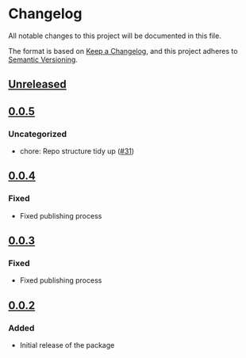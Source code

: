 # Changelog

All notable changes to this project will be documented in this file.

The format is based on [Keep a Changelog](https://keepachangelog.com/en/1.0.0/),
and this project adheres to [Semantic Versioning](https://semver.org/spec/v2.0.0.html).

## [Unreleased]

## [0.0.5]

### Uncategorized

- chore: Repo structure tidy up ([#31](https://github.com/MetaMask/mobile-wallet-protocol/pull/31))

## [0.0.4]

### Fixed

- Fixed publishing process

## [0.0.3]

### Fixed

- Fixed publishing process

## [0.0.2]

### Added

- Initial release of the package

[Unreleased]: https://github.com/MetaMask/mobile-wallet-protocol/compare/@metamask/mobile-wallet-protocol-wallet-client@0.0.5...HEAD
[0.0.5]: https://github.com/MetaMask/mobile-wallet-protocol/compare/@metamask/mobile-wallet-protocol-wallet-client@0.0.4...@metamask/mobile-wallet-protocol-wallet-client@0.0.5
[0.0.4]: https://github.com/MetaMask/mobile-wallet-protocol/compare/@metamask/mobile-wallet-protocol-wallet-client@0.0.3...@metamask/mobile-wallet-protocol-wallet-client@0.0.4
[0.0.3]: https://github.com/MetaMask/mobile-wallet-protocol/compare/@metamask/mobile-wallet-protocol-wallet-client@0.0.2...@metamask/mobile-wallet-protocol-wallet-client@0.0.3
[0.0.2]: https://github.com/MetaMask/mobile-wallet-protocol/releases/tag/@metamask/mobile-wallet-protocol-wallet-client@0.0.2
